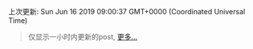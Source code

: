 
  
 上次更新: Sun Jun 16 2019 09:00:37 GMT+0000 (Coordinated Universal Time) 

 > 仅显示一小时内更新的post, [更多...](screenshots/)
  